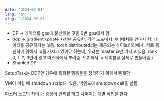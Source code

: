 ```yaml
---
date: '2024-07-01'
lang: 'en'
slug: '/2024-07-01'
---
```


- DP → 데이터를 gpu에 분산하는 것을 0번 gpu에서 함.
- ddp → gradient update 사항만 공유함. 각각 노드에서 미니배치를 알아서 함. 데이터를 공유하지는 않음. torch.distributed라는 제공되는 라이브러리에서. 서로 통신하기 위해서 ip를 가지고 있어야 하는데, 우리는 master ip만 가지고 있음. rank 0, 1, 2, 3번이 있고 마스터에서 뿌려줌. 토치에서 ip 테이블을 실제로 만들어줌.)
- Sharded DP

SetupTask는 DDP인 경우에 특화된 행동들을 정의하기 위해서 존재함

VM이 꺼질 때 shutdown script가 있음. 백엔드에 shutdown call을 날림.

마스터 노드의 차이는: 중앙이 관리를 하고 나머지는 개별 작업을 한다.

